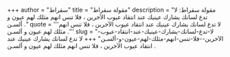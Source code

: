 +++
author = "سقراط"
title = "مقولة سقراط"
description = "مقولة سقراط: لا تدع لسانك يشارك عينيك عند انتقاد عيوب الآخرين ، فلا تنس انهم مثلك لهم عيون و ألسـن ."
quote = '''لا تدع لسانك يشارك عينيك عند انتقاد عيوب الآخرين ، فلا تنس انهم مثلك لهم عيون و ألسـن .'''
slug = "لا-تدع-لسانك-يشارك-عينيك-عند-انتقاد-عيوب-الآخرين--فلا-تنس-انهم-مثلك-لهم-عيون-و-ألسـن"
+++
لا تدع لسانك يشارك عينيك عند انتقاد عيوب الآخرين ، فلا تنس انهم مثلك لهم عيون و ألسـن .
